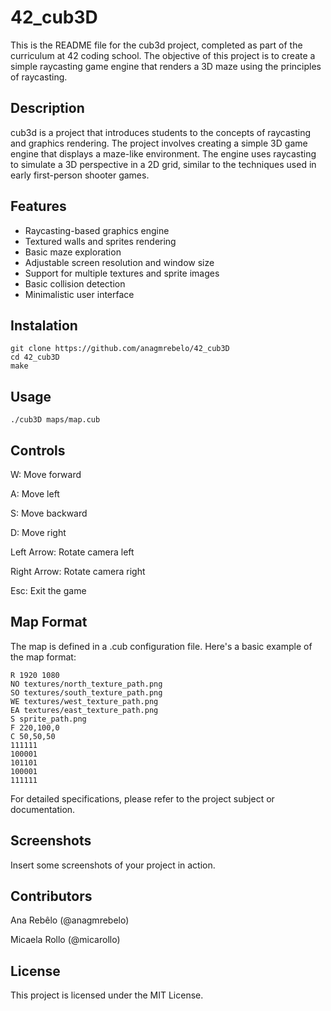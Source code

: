 # 42_cub3D
This is the README file for the cub3d project, completed as part of the curriculum at 42 coding school. The objective of this project is to create a simple raycasting game engine that renders a 3D maze using the principles of raycasting.

## Description
cub3d is a project that introduces students to the concepts of raycasting and graphics rendering. The project involves creating a simple 3D game engine that displays a maze-like environment. The engine uses raycasting to simulate a 3D perspective in a 2D grid, similar to the techniques used in early first-person shooter games.

## Features
- Raycasting-based graphics engine
- Textured walls and sprites rendering
- Basic maze exploration
- Adjustable screen resolution and window size
- Support for multiple textures and sprite images
- Basic collision detection
- Minimalistic user interface

## Instalation
```
git clone https://github.com/anagmrebelo/42_cub3D
cd 42_cub3D
make
```

## Usage
```
./cub3D maps/map.cub
```

## Controls
W: Move forward

A: Move left

S: Move backward

D: Move right

Left Arrow: Rotate camera left

Right Arrow: Rotate camera right

Esc: Exit the game

## Map Format
The map is defined in a .cub configuration file. Here's a basic example of the map format:

```
R 1920 1080
NO textures/north_texture_path.png
SO textures/south_texture_path.png
WE textures/west_texture_path.png
EA textures/east_texture_path.png
S sprite_path.png
F 220,100,0
C 50,50,50
111111
100001
101101
100001
111111
```
For detailed specifications, please refer to the project subject or documentation.

## Screenshots
Insert some screenshots of your project in action.

## Contributors
Ana Rebêlo (@anagmrebelo)

Micaela Rollo (@micarollo)

## License
This project is licensed under the MIT License.
